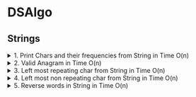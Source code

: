 # DSAlgo

## Strings
  
<details><summary>1. Print Chars and their frequencies from String in Time O(n) </summary>
<p>

![Alt text](images/printcharfreq.png?raw=true "Optional Title")

Code is [here](/PrintCharFrequencies.java)
</p>
</details>

<details><summary>2. Valid Anagram in Time O(n) </summary>
<p>

![Alt text](images/anagram.png?raw=true "Optional Title")

Code is [here](/Anagram.java)

</p>
</details>

<details><summary>3. Left most repeating char from String in Time O(n) </summary>
<p>

![Alt text](images/leftmostrepeatchar.png?raw=true "Optional Title")

Code is [here](/LeftMostRepeatingChar.java)

</p>
</details>

<details><summary>4. Left most non repeating char from String in Time O(n) </summary>
<p>

![Alt text](images/leftmostnonrepeatchar.png?raw=true "Optional Title")

Code is [here](/LeftMostNonRepeatingChar.java)

</p>
</details>

<details><summary>5. Reverse words in String in Time O(n) </summary>
<p>

![Alt text](images/reverseallwordsinstring.png?raw=true "Optional Title")

Code is [here](/ReverseWordsInString.java)

</p>
</details>
